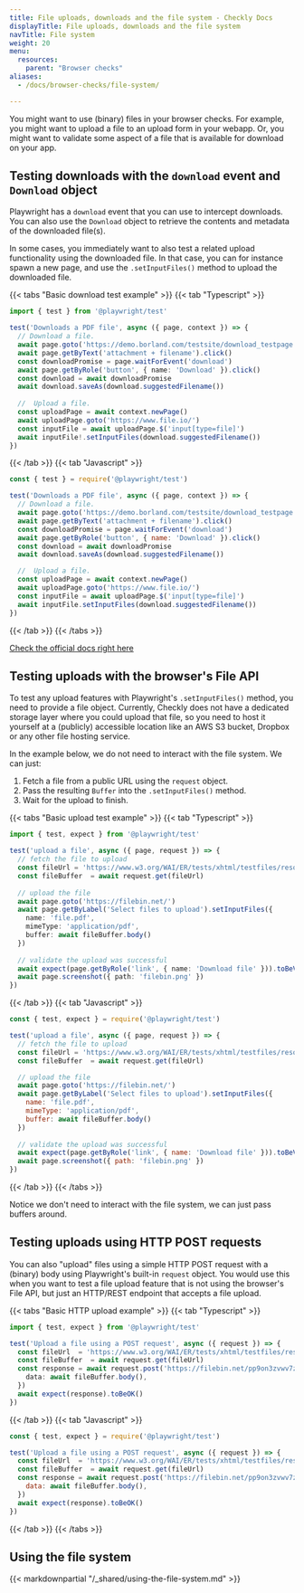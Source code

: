 ```yaml
---
title: File uploads, downloads and the file system - Checkly Docs
displayTitle: File uploads, downloads and the file system
navTitle: File system
weight: 20
menu:
  resources:
    parent: "Browser checks"
aliases:
  - /docs/browser-checks/file-system/

---
```


You might want to use (binary) files in your browser checks. For example, you might want to upload a file to an upload 
form in your webapp. Or, you might want to validate some aspect of a file that is available for download on your
app.

## Testing downloads with the `download` event and `Download` object

Playwright has a `download` event that you can use to intercept downloads. You can also use the `Download` object to retrieve
the contents and metadata of the downloaded file(s). 

In some cases, you immediately want to also test a related upload functionality using the downloaded file. In that case, 
you can for instance spawn a new page, and use the `.setInputFiles()` method to upload the downloaded file.

{{< tabs "Basic download test example" >}}
{{< tab "Typescript" >}}
```ts {title="download.spec.ts"}
import { test } from '@playwright/test'

test('Downloads a PDF file', async ({ page, context }) => {
  // Download a file.
  await page.goto('https://demo.borland.com/testsite/download_testpage.php')
  await page.getByText('attachment + filename').click()
  const downloadPromise = page.waitForEvent('download')
  await page.getByRole('button', { name: 'Download' }).click()
  const download = await downloadPromise
  await download.saveAs(download.suggestedFilename())
  
  //  Upload a file.
  const uploadPage = await context.newPage()
  await uploadPage.goto('https://www.file.io/')
  const inputFile = await uploadPage.$('input[type=file]')
  await inputFile!.setInputFiles(download.suggestedFilename())
})
```
{{< /tab >}}
{{< tab "Javascript" >}}
```js {title="download.spec.js"}
const { test } = require('@playwright/test')

test('Downloads a PDF file', async ({ page, context }) => {
  // Download a file.
  await page.goto('https://demo.borland.com/testsite/download_testpage.php')
  await page.getByText('attachment + filename').click()
  const downloadPromise = page.waitForEvent('download')
  await page.getByRole('button', { name: 'Download' }).click()
  const download = await downloadPromise
  await download.saveAs(download.suggestedFilename())

  //  Upload a file.
  const uploadPage = await context.newPage()
  await uploadPage.goto('https://www.file.io/')
  const inputFile = await uploadPage.$('input[type=file]')
  await inputFile.setInputFiles(download.suggestedFilename())  
})
```
{{< /tab >}}
{{< /tabs >}}

[Check the official docs right here](https://playwright.dev/docs/downloads)

## Testing uploads with the browser's File API

To test any upload features with Playwright's `.setInputFiles()` method, you need to provide a file object. Currently,
Checkly does not have a dedicated storage layer where you could upload that file, so you need to host it yourself at a (publicly)
accessible location like an AWS S3 bucket, Dropbox or any other file hosting service.

In the example below, we do not need to interact with the file system. We can just:

1. Fetch a file from a public URL using the `request` object.
2. Pass the resulting `Buffer` into the `.setInputFiles()` method.
3. Wait for the upload to finish.

{{< tabs "Basic upload test example" >}}
{{< tab "Typescript" >}}
```ts {title="upload.spec.ts"}
import { test, expect } from '@playwright/test'

test('upload a file', async ({ page, request }) => {
  // fetch the file to upload  
  const fileUrl = 'https://www.w3.org/WAI/ER/tests/xhtml/testfiles/resources/pdf/dummy.pdf'
  const fileBuffer  = await request.get(fileUrl)
    
  // upload the file  
  await page.goto('https://filebin.net/')
  await page.getByLabel('Select files to upload').setInputFiles({
    name: 'file.pdf',
    mimeType: 'application/pdf',
    buffer: await fileBuffer.body()
  })
    
  // validate the upload was successful  
  await expect(page.getByRole('link', { name: 'Download file' })).toBeVisible()
  await page.screenshot({ path: 'filebin.png' })
})
```
{{< /tab >}}
{{< tab "Javascript" >}}
```js {title="upload.spec.js"}
const { test, expect } = require('@playwright/test')

test('upload a file', async ({ page, request }) => {
  // fetch the file to upload
  const fileUrl = 'https://www.w3.org/WAI/ER/tests/xhtml/testfiles/resources/pdf/dummy.pdf'
  const fileBuffer  = await request.get(fileUrl)

  // upload the file  
  await page.goto('https://filebin.net/')
  await page.getByLabel('Select files to upload').setInputFiles({
    name: 'file.pdf',
    mimeType: 'application/pdf',
    buffer: await fileBuffer.body()
  })
  
  // validate the upload was successful
  await expect(page.getByRole('link', { name: 'Download file' })).toBeVisible()
  await page.screenshot({ path: 'filebin.png' })
})
```
{{< /tab >}}
{{< /tabs >}}

Notice we don't need to interact with the file system, we can just pass buffers around.

## Testing uploads using HTTP POST requests

You can also "upload" files using a simple HTTP POST request with a (binary) body using Playwright's built-in `request` object.
You would use this when you want to test a file upload feature that is not using the browser's File API, but just an HTTP/REST endpoint
that accepts a file upload.

{{< tabs "Basic HTTP upload example" >}}
{{< tab "Typescript" >}}
```ts {title="http-upload.spec.ts"}
import { test, expect } from '@playwright/test'

test('Upload a file using a POST request', async ({ request }) => {
  const fileUrl  = 'https://www.w3.org/WAI/ER/tests/xhtml/testfiles/resources/pdf/dummy.pdf'
  const fileBuffer  = await request.get(fileUrl)
  const response = await request.post('https://filebin.net/pp9on3zvwv7zq6lm/dummy.pdf', {
    data: await fileBuffer.body(),
  })
  await expect(response).toBeOK()
})
```
{{< /tab >}}
{{< tab "Javascript" >}}
```js {title="http-upload.spec.js"}
const { test, expect } = require('@playwright/test')

test('Upload a file using a POST request', async ({ request }) => {
  const fileUrl  = 'https://www.w3.org/WAI/ER/tests/xhtml/testfiles/resources/pdf/dummy.pdf'
  const fileBuffer  = await request.get(fileUrl)
  const response = await request.post('https://filebin.net/pp9on3zvwv7zq6lm/dummy.pdf', {
    data: await fileBuffer.body(),
  })
  await expect(response).toBeOK()
})
```
{{< /tab >}}
{{< /tabs >}}
  
## Using the file system

{{< markdownpartial "/_shared/using-the-file-system.md" >}}
